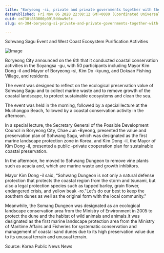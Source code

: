 ```yaml
---
title: "Boryeong -si, private and private governments together with the coastal conservation activities"
datePublished: Fri Nov 06 2020 22:08:12 GMT+0000 (Coordinated Universal Time)
cuid: cm730t853000p09l5ddow9e5c
slug: en-304-boryeong-si-private-and-private-governments-together-with-the-coastal-conservation-activities

---
```



Sohwang Sagu Event and West Coast Ecosystem Purification Activities

![Image](https://cdn.hashnode.com/res/hashnode/image/upload/v1739431846279/7a3d5c9c-fd44-4288-867f-4f59bff2f0b1.jpeg)

Boryeong City announced on the 6th that it conducted coastal conservation activities in the Soyangsa -gu, with 50 participants including Mayor Kim Dong -il and Mayor of Boryeong -si, Kim Do -kyung, and Doksan Fishing Village, and residents.

The event was designed to reflect on the ecological preservation value of Sohwang Sagu and to collect marine waste and to remove growth of the coastal landscape, to protect sustainable ecosystems and clean the sea.

The event was held in the morning, followed by a special lecture at the Muchangpo Beach, followed by a coastal conservation activity in the afternoon.

In a special lecture, the Secretary General of the Possible Development Council in Boryeong City, Chae Jun -Byeong, presented the value and preservation plan of Sohwang Sagu, which was designated as the first marine landscape protection zone in Korea, and Kim Dong -il, the Mayor of Kim Dong -il, presented a public -private cooperation plan for sustainable coastal preservation.

In the afternoon, he moved to Sohwang Dungeon to remove vine plants such as acacia and, which are marine waste and growth inhibitors.

Mayor Kim Dong -il said, “Sohwang Dungeon is not only a natural defense protection that protects the coastal region from the storm and tsunami, but also a legal protection species such as tapped barley, grain flower, endangered crisis, and yellow beak -ro."Let's do our best to keep the southern dunes as well as the original form with the local community."

Meanwhile, the Somang Dungeon was designated as an ecological landscape conservation area from the Ministry of Environment in 2005 to protect the dune and the habitat of wild animals and animals.It was designated as the first marine landscape protection area from the Ministry of Maritime Affairs and Fisheries for systematic conservation and management of coastal sand dunes due to its high preservation value due to its unusual terrain and unusual terrain.

Source: Korea Public News News